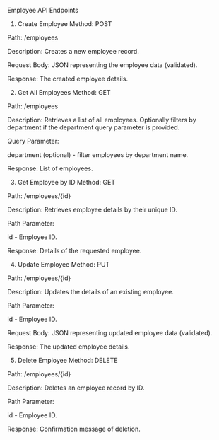Employee API Endpoints
1. Create Employee
Method: POST

Path: /employees

Description: Creates a new employee record.

Request Body: JSON representing the employee data (validated).

Response: The created employee details.

2. Get All Employees
Method: GET

Path: /employees

Description: Retrieves a list of all employees. Optionally filters by department if the department query parameter is provided.

Query Parameter:

department (optional) - filter employees by department name.

Response: List of employees.

3. Get Employee by ID
Method: GET

Path: /employees/{id}

Description: Retrieves employee details by their unique ID.

Path Parameter:

id - Employee ID.

Response: Details of the requested employee.

4. Update Employee
Method: PUT

Path: /employees/{id}

Description: Updates the details of an existing employee.

Path Parameter:

id - Employee ID.

Request Body: JSON representing updated employee data (validated).

Response: The updated employee details.

5. Delete Employee
Method: DELETE

Path: /employees/{id}

Description: Deletes an employee record by ID.

Path Parameter:

id - Employee ID.

Response: Confirmation message of deletion.
